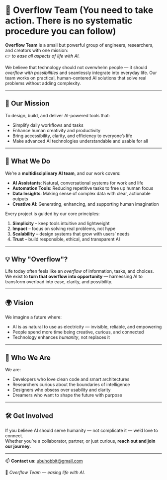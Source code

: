 # 🌊 Overflow Team (You need to take action. There is no systematic procedure you can follow)

**Overflow Team** is a small but powerful group of engineers, researchers, and creators with one mission:  
👉 *to ease all aspects of life with AI.*

We believe that technology should not overwhelm people — it should *overflow with possibilities* and seamlessly integrate into everyday life. Our team works on practical, human-centered AI solutions that solve real problems without adding complexity.

---

## 🚀 Our Mission
To design, build, and deliver AI-powered tools that:
- Simplify daily workflows and tasks
- Enhance human creativity and productivity
- Bring accessibility, clarity, and efficiency to everyone’s life
- Make advanced AI technologies understandable and usable for all

---

## 🧩 What We Do
We’re a **multidisciplinary AI team**, and our work covers:
- **AI Assistants**: Natural, conversational systems for work and life  
- **Automation Tools**: Reducing repetitive tasks to free up human focus  
- **Data Insights**: Making sense of complex data with clear, actionable outputs  
- **Creative AI**: Generating, enhancing, and supporting human imagination  

Every project is guided by our core principles:
1. **Simplicity** – keep tools intuitive and lightweight  
2. **Impact** – focus on solving real problems, not hype  
3. **Scalability** – design systems that grow with users’ needs  
4. **Trust** – build responsible, ethical, and transparent AI  

---

## 💡 Why "Overflow"?
Life today often feels like an *overflow* of information, tasks, and choices.  
We exist to **turn that overflow into opportunity** — harnessing AI to transform overload into ease, clarity, and possibility.

---

## 🌍 Vision
We imagine a future where:
- AI is as natural to use as electricity — invisible, reliable, and empowering
- People spend more time being creative, curious, and connected
- Technology enhances *humanity*, not replaces it

---

## 👥 Who We Are
We are:
- Developers who love clean code and smart architectures  
- Researchers curious about the boundaries of intelligence  
- Designers who obsess over usability and clarity  
- Dreamers who want to shape the future with purpose  

---

## 🛠️ Get Involved
If you believe AI should serve humanity — not complicate it — we’d love to connect.  
Whether you’re a collaborator, partner, or just curious, **reach out and join our journey.**

---

📫 **Contact us**: ubuhobbit@gmail.com

🌊 *Overflow Team — easing life with AI.*
